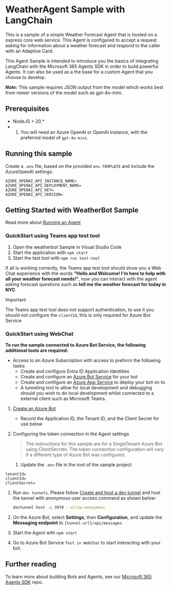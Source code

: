 ﻿# WeatherAgent Sample with LangChain

This is a sample of a simple Weather Forecast Agent that is hosted on a express core web service.  This Agent is configured to accept a request asking for information about a weather forecast and respond to the caller with an Adaptive Card.

This Agent Sample is intended to introduce you the basics of integrating LangChain with the Microsoft 365 Agents SDK in order to build powerful Agents. It can also be used as a the base for a custom Agent that you choose to develop.

***Note:*** This sample requires JSON output from the model which works best from newer versions of the model such as gpt-4o-mini.

## Prerequisites

- NodeJS > 20.*
- 1. You will need an Azure OpenAI or OpenAI instance, with the preferred model of `gpt-4o-mini`.

## Running this sample

Create a `.env` file, based on the provided `env.TEMPLATE` and include the AzureOpenAI settings:

```env
AZURE_OPENAI_API_INSTANCE_NAME=
AZURE_OPENAI_API_DEPLOYMENT_NAME=
AZURE_OPENAI_API_KEY=
AZURE_OPENAI_API_VERSION=
```


## Getting Started with WeatherBot Sample

Read more about [Running an Agent](../../../docs/HowTo/running-an-agent.md)

### QuickStart using Teams app test tool

1. Open the weatherbot Sample in Visual Studio Code
1. Start the application with  `npm start`
1. Start the test tool with `npm run test-tool`

If all is working correctly, the Teams app test tool should show you a Web Chat experience with the words **"Hello and Welcome! I'm here to help with all your weather forecast needs!"**, now you can interact with the agent asking forecast questions such as **tell me the weather forecast for today in NYC** 

> [!Important]
> The Teams app test tool does not support authentication, to use it you should not configure the `clientId`, this is only required for Azure Bot Service

### QuickStart using WebChat

**To run the sample connected to Azure Bot Service, the following additional tools are required:**

- Access to an Azure Subscription with access to preform the following tasks:
    - Create and configure Entra ID Application Identities
    - Create and configure an [Azure Bot Service](https://aka.ms/AgentsSDK-CreateBot) for your bot
    - Create and configure an [Azure App Service](https://learn.microsoft.com/azure/app-service/) to deploy your bot on to.
    - A tunneling tool to allow for local development and debugging should you wish to do local development whilst connected to a external client such as Microsoft Teams.


1. [Create an Azure Bot](https://aka.ms/AgentsSDK-CreateBot)
   - Record the Application ID, the Tenant ID, and the Client Secret for use below


1. Configuring the token connection in the Agent settings
   > The instructions for this sample are for a SingleTenant Azure Bot using ClientSecrets.  The token connection configuration will vary if a different type of Azure Bot was configured.

   1. Update the `.env` file in the root of the sample project.

```env
tenantId=
clientId=
clientSecret=
```
   
1. Run `dev tunnels`. Please follow [Create and host a dev tunnel](https://learn.microsoft.com/en-us/azure/developer/dev-tunnels/get-started?tabs=windows) and host the tunnel with anonymous user access command as shown below:

   ```bash
   devtunnel host -p 3978 --allow-anonymous
   ```

1. On the Azure Bot, select **Settings**, then **Configuration**, and update the **Messaging endpoint** to `{tunnel-url}/api/messages`

1. Start the Agent with `npm start`

1. Go to Azure Bot Service `Test in WebChat` to start interacting with your bot.

## Further reading
To learn more about building Bots and Agents, see our [Microsoft 365 Agents SDK](https://github.com/microsoft/agents) repo.
